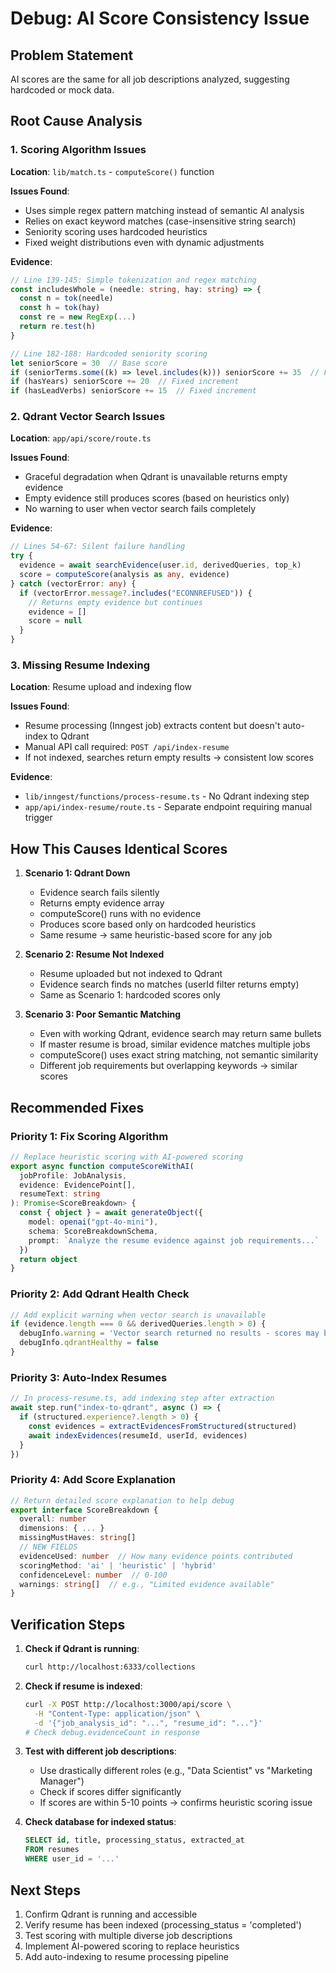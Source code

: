 # Debug: AI Score Consistency Issue

## Problem Statement
AI scores are the same for all job descriptions analyzed, suggesting hardcoded or mock data.

## Root Cause Analysis

### 1. Scoring Algorithm Issues
**Location**: `lib/match.ts` - `computeScore()` function

**Issues Found**:
- Uses simple regex pattern matching instead of semantic AI analysis
- Relies on exact keyword matches (case-insensitive string search)
- Seniority scoring uses hardcoded heuristics
- Fixed weight distributions even with dynamic adjustments

**Evidence**:
```typescript
// Line 139-145: Simple tokenization and regex matching
const includesWhole = (needle: string, hay: string) => {
  const n = tok(needle)
  const h = tok(hay)
  const re = new RegExp(...)
  return re.test(h)
}

// Line 182-188: Hardcoded seniority scoring
let seniorScore = 30  // Base score
if (seniorTerms.some((k) => level.includes(k))) seniorScore += 35  // Fixed increment
if (hasYears) seniorScore += 20  // Fixed increment
if (hasLeadVerbs) seniorScore += 15  // Fixed increment
```

### 2. Qdrant Vector Search Issues
**Location**: `app/api/score/route.ts`

**Issues Found**:
- Graceful degradation when Qdrant is unavailable returns empty evidence
- Empty evidence still produces scores (based on heuristics only)
- No warning to user when vector search fails completely

**Evidence**:
```typescript
// Lines 54-67: Silent failure handling
try {
  evidence = await searchEvidence(user.id, derivedQueries, top_k)
  score = computeScore(analysis as any, evidence)
} catch (vectorError: any) {
  if (vectorError.message?.includes("ECONNREFUSED")) {
    // Returns empty evidence but continues
    evidence = []
    score = null
  }
}
```

### 3. Missing Resume Indexing
**Location**: Resume upload and indexing flow

**Issues Found**:
- Resume processing (Inngest job) extracts content but doesn't auto-index to Qdrant
- Manual API call required: `POST /api/index-resume`
- If not indexed, searches return empty results → consistent low scores

**Evidence**:
- `lib/inngest/functions/process-resume.ts` - No Qdrant indexing step
- `app/api/index-resume/route.ts` - Separate endpoint requiring manual trigger

## How This Causes Identical Scores

1. **Scenario 1: Qdrant Down**
   - Evidence search fails silently
   - Returns empty evidence array
   - computeScore() runs with no evidence
   - Produces score based only on hardcoded heuristics
   - Same resume → same heuristic-based score for any job

2. **Scenario 2: Resume Not Indexed**
   - Resume uploaded but not indexed to Qdrant
   - Evidence search finds no matches (userId filter returns empty)
   - Same as Scenario 1: hardcoded scores only

3. **Scenario 3: Poor Semantic Matching**
   - Even with working Qdrant, evidence search may return same bullets
   - If master resume is broad, similar evidence matches multiple jobs
   - computeScore() uses exact string matching, not semantic similarity
   - Different job requirements but overlapping keywords → similar scores

## Recommended Fixes

### Priority 1: Fix Scoring Algorithm
```typescript
// Replace heuristic scoring with AI-powered scoring
export async function computeScoreWithAI(
  jobProfile: JobAnalysis,
  evidence: EvidencePoint[],
  resumeText: string
): Promise<ScoreBreakdown> {
  const { object } = await generateObject({
    model: openai("gpt-4o-mini"),
    schema: ScoreBreakdownSchema,
    prompt: `Analyze the resume evidence against job requirements...`
  })
  return object
}
```

### Priority 2: Add Qdrant Health Check
```typescript
// Add explicit warning when vector search is unavailable
if (evidence.length === 0 && derivedQueries.length > 0) {
  debugInfo.warning = 'Vector search returned no results - scores may be inaccurate'
  debugInfo.qdrantHealthy = false
}
```

### Priority 3: Auto-Index Resumes
```typescript
// In process-resume.ts, add indexing step after extraction
await step.run("index-to-qdrant", async () => {
  if (structured.experience?.length > 0) {
    const evidences = extractEvidencesFromStructured(structured)
    await indexEvidences(resumeId, userId, evidences)
  }
})
```

### Priority 4: Add Score Explanation
```typescript
// Return detailed score explanation to help debug
export interface ScoreBreakdown {
  overall: number
  dimensions: { ... }
  missingMustHaves: string[]
  // NEW FIELDS
  evidenceUsed: number  // How many evidence points contributed
  scoringMethod: 'ai' | 'heuristic' | 'hybrid'
  confidenceLevel: number  // 0-100
  warnings: string[]  // e.g., "Limited evidence available"
}
```

## Verification Steps

1. **Check if Qdrant is running**:
   ```bash
   curl http://localhost:6333/collections
   ```

2. **Check if resume is indexed**:
   ```bash
   curl -X POST http://localhost:3000/api/score \
     -H "Content-Type: application/json" \
     -d '{"job_analysis_id": "...", "resume_id": "..."}'
   # Check debug.evidenceCount in response
   ```

3. **Test with different job descriptions**:
   - Use drastically different roles (e.g., "Data Scientist" vs "Marketing Manager")
   - Check if scores differ significantly
   - If scores are within 5-10 points → confirms heuristic scoring issue

4. **Check database for indexed status**:
   ```sql
   SELECT id, title, processing_status, extracted_at 
   FROM resumes 
   WHERE user_id = '...'
   ```

## Next Steps

1. Confirm Qdrant is running and accessible
2. Verify resume has been indexed (processing_status = 'completed')
3. Test scoring with multiple diverse job descriptions
4. Implement AI-powered scoring to replace heuristics
5. Add auto-indexing to resume processing pipeline
